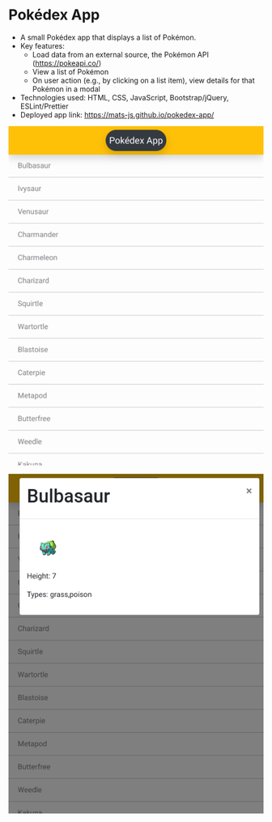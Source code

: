 # Pokédex App

- A small Pokédex app that displays a list of Pokémon.
- Key features:
    - Load data from an external source, the Pokémon API (https://pokeapi.co/)
    - View a list of Pokémon
    - On user action (e.g., by clicking on a list item), view details for that Pokémon in a modal
- Technologies used: HTML, CSS, JavaScript, Bootstrap/jQuery, ESLint/Prettier
- Deployed app link: https://mats-js.github.io/pokedex-app/

![Screenshot list](/img/screenshot1.png?raw=true)

![Screenshot modal](/img/screenshot2.png?raw=true)